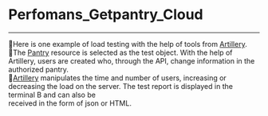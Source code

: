 # Perfomans_Getpantry_Cloud

_______
  :small_orange_diamond:Here is one example of load testing with the help of tools from [Artillery](https://www.artillery.io/).      
  :small_orange_diamond:The [Pantry](https://getpantry.cloud/) resource is selected as the test object. With the help of Artillery, users are created who, through the API, change information in the authorized pantry.     
  :small_orange_diamond:[Artillery](https://www.artillery.io/) manipulates the time and number of users, increasing or decreasing the load on the server. The test report is displayed in the terminal B and can also be      
received in the form of json or HTML.
